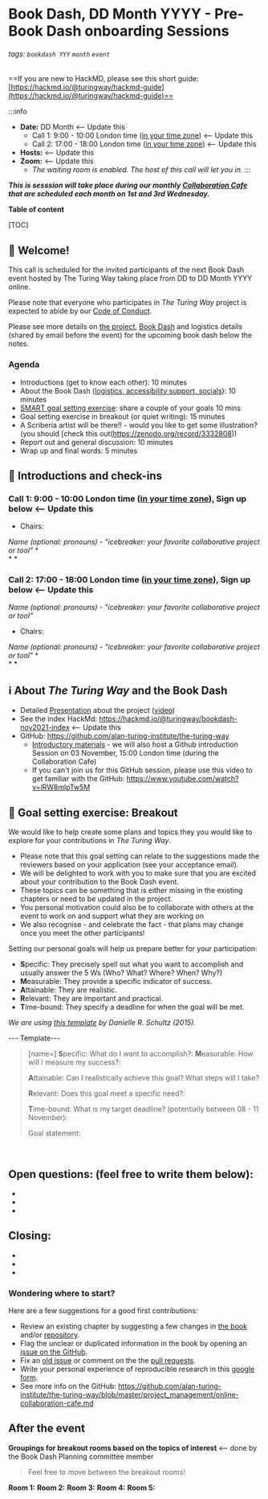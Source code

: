 # Book Dash, DD Month YYYY - Pre-Book Dash onboarding Sessions

###### tags: `bookdash YYY` `month` `event`

==If you are new to HackMD, please see this short guide: [https://hackmd.io/@turingway/hackmd-guide](https://hackmd.io/@turingway/hackmd-guide)==

:::info
- **Date:** DD Month <-- Update this
    - Call 1: 9:00 - 10:00 London time ([in your time zone](https://arewemeetingyet.com/London/2021-11-02/09:00)) <-- Update this
    - Call 2: 17:00 - 18:00 London time ([in your time zone](https://arewemeetingyet.com/London/2021-11-02/17:00)) <-- Update this
- **Hosts:** <-- Update this
- **Zoom:**  <-- Update this
  - _The waiting room is enabled. The host of this call will let you in._
:::

***This is sesssion will take place during our monthly [Collaboration Cafe](https://hackmd.io/@turingway/collaboration-cafe) that are scheduled each month on 1st and 3rd Wednesday.***

**Table of content**

[TOC]

:sunflower: Welcome!  
---

This call is scheduled for the invited participants of the next Book Dash event hosted by The Turing Way taking place from DD to DD Month YYYY online.

Please note that everyone who participates in _The Turing Way_ project is expected to abide by our [Code of Conduct](https://github.com/alan-turing-institute/the-turing-way/blob/master/CODE_OF_CONDUCT.md).

Please see more details on [the project](https://github.com/alan-turing-institute/the-turing-way), [Book Dash](https://the-turing-way.netlify.app/community-handbook/bookdash.html) and logistics details (shared by email before the event) for the upcoming book dash below the notes.

### Agenda

- Introductions (get to know each other): 10 minutes
- About the Book Dash ([logistics, accessibility support, socials](https://hackmd.io/@turingway/bookdash-nov2021-index)): 10 minutes
- [SMART goal setting exercise](https://www.atlassian.com/blog/productivity/how-to-write-smart-goals): share a couple of your goals 10 mins
- Goal setting exercise in breakout (or quiet writing): 15 minutes
- A Scriberia artist will be there!! - would you like to get some illustration? (you should [check this out(https://zenodo.org/record/3332808))
- Report out and general discussion: 10 minutes
- Wrap up and final words: 5 minutes

:wave: Introductions and check-ins
---

### Call 1: 9:00 - 10:00 London time ([in your time zone](https://arewemeetingyet.com/London/2021-11-02/09:00)), Sign up below <-- Update this

- Chairs:

*Name (optional: pronouns) - "icebreaker: your favorite collaborative project or tool"* 
*  
* 
* 

### Call 2: 17:00 - 18:00 London time ([in your time zone](https://arewemeetingyet.com/London/2021-11-02/17:00)), Sign up below <-- Update this

*Name (optional: pronouns) - "icebreaker: your favorite collaborative project or tool"*

- Chairs:

*Name (optional: pronouns) - "icebreaker: your favorite collaborative project or tool"* 
*  
* 
* 

:information_source: About _The Turing Way_ and the Book Dash
---
<!-- Other important details discussed during the meeting can be entered here. -->
* Detailed [Presentation](https://zenodo.org/record/3615259) about the project ([video](https://www.youtube.com/watch?v=dlycvMU45ek))
* See the index HackMd: https://hackmd.io/@turingway/bookdash-nov2021-index <-- Update this
* GitHub: https://github.com/alan-turing-institute/the-turing-way
    * [Introductory materials](https://hackmd.io/@turingway/bookdash-nov2021-index#GitHub-Resources) - we will also host a Github introduction Session on 03 November, 15:00 London time (during the Collaboration Cafe)
    * If you can't join us for this GitHub session, please use this video to get familiar with the GitHub: https://www.youtube.com/watch?v=lRW8mlpTw5M

:dart: Goal setting exercise: Breakout
---
We would like to help create some plans and topics they you would like to explore for your contributions in _The Turing Way_. 
- Please note that this goal setting can relate to the suggestions made the reviewers based on your application (see your acceptance email). 
- We will be delighted to work with you to make sure that you are excited about your contribution to the Book Dash event. 
- These topics can be something that is either missing in the existing chapters or need to be updated in the project.
- You personal motivation could also be to collaborate with others at the event to work on and support what they are working on
- We also recognise - and celebrate the fact - that plans may change once you meet the other participants!


Setting our personal goals will help us prepare better for your participation:
- **S**pecific: They precisely spell out what you want to accomplish and usually answer the 5 Ws (Who? What? Where? When? Why?)
- **M**easurable: They provide a specific indicator of success.
- **A**ttainable: They are realistic.
- **R**elevant: They are important and practical.
- **T**ime-bound: They specify a deadline for when the goal will be met.

*We are using [this template](https://freespiritpublishingblog.com/wp-content/uploads/2015/08/setting-smart-goals.pdf) by Danielle R. Schultz (2015).*


--- Template---

> [name=]
> **S**pecific: What do I want to accomplish?:
> **M**easurable: How will I measure my success?:
> 
> **A**ttainable: Can I realistically achieve this goal? What steps will I take?
> 
> **R**elevant: Does this goal meet a specific need?: 
> 
> **T**ime-bound: What is my target deadline? (potentially between 08 - 11 November): 
> 
> Goal statement:

<br>

<!--COPY IT BELOW or Add you name to one of the template-->



## Open questions: (feel free to write them below):
*
*
*

##  Closing:

*
*
*

### Wondering where to start?

Here are a few suggestions for a good first contributions:

- Review an existing chapter by suggesting a few changes in [the book](https://the-turing-way.netlify.com) and/or [repository](https://github.com/alan-turing-institute/the-turing-way).
- Flag the unclear or duplicated information in the book by opening an [issue on the GitHub](https://github.com/alan-turing-institute/the-turing-way/issues).
- Fix an [old issue](https://github.com/alan-turing-institute/the-turing-way/issues) or comment on the the [pull requests](https://github.com/alan-turing-institute/the-turing-way/pulls).
- Write your personal experience of reproducible research in this [google form](https://goo.gl/forms/akFqZEIy2kxAjfZW2).
- See more info on the GitHub: https://github.com/alan-turing-institute/the-turing-way/blob/master/project_management/online-collaboration-cafe.md


## After the event

**Groupings for breakout rooms based on the topics of interest** <-- done by the Book Dash Planning committee member

> Feel free to move between the breakout rooms! 

**Room 1:** 
**Room 2:** 
**Room 3:** 
**Room 4:** 
**Room 5:** 

